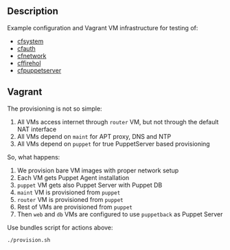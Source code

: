 
## Description

Example configuration and Vagrant VM infrastructure for testing of:
- [cfsystem](https://github.com/codingfuture/puppet-cfsystem)
- [cfauth](https://github.com/codingfuture/puppet-cfauth)
- [cfnetwork](https://github.com/codingfuture/puppet-cfnetwork)
- [cffirehol](https://github.com/codingfuture/puppet-cffirehol)
- [cfpuppetserver](https://github.com/codingfuture/puppet-cfpuppetserver)

## Vagrant

The provisioning is not so simple:

1. All VMs access internet through `router` VM, but not through the default NAT interface
2. All VMs depend on `maint` for APT proxy, DNS and NTP
3. All VMs depend on `puppet` for true PuppetServer based provisioning

So, what happens:

1. We provision bare VM images with proper network setup
2. Each VM gets Puppet Agent installation
3. `puppet` VM gets also Puppet Server with Puppet DB
4. `maint` VM is provisioned from `puppet`
5. `router` VM is provisioned from `puppet`
6. Rest of VMs are provisioned from `puppet`
7. Then `web` and `db` VMs are configured to use `puppetback` as Puppet Server

Use bundles script for actions above:
```bash
./provision.sh
```